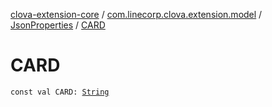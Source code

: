 [clova-extension-core](../../index.md) / [com.linecorp.clova.extension.model](../index.md) / [JsonProperties](index.md) / [CARD](./-c-a-r-d.md)

# CARD

`const val CARD: `[`String`](https://kotlinlang.org/api/latest/jvm/stdlib/kotlin/-string/index.html)